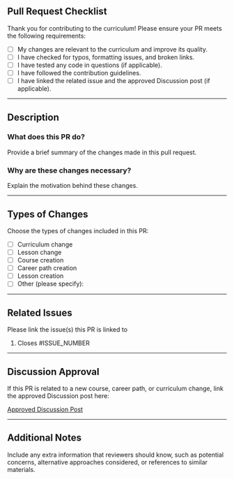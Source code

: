 ## Pull Request Checklist

Thank you for contributing to the curriculum! Please ensure your PR meets the following requirements:

- [ ] My changes are relevant to the curriculum and improve its quality.
- [ ] I have checked for typos, formatting issues, and broken links.
- [ ] I have tested any code in questions (if applicable).
- [ ] I have followed the contribution guidelines.
- [ ] I have linked the related issue and the approved Discussion post (if applicable).

---

## Description

### What does this PR do?
Provide a brief summary of the changes made in this pull request.

### Why are these changes necessary?
Explain the motivation behind these changes.

---

## Types of Changes
Choose the types of changes included in this PR:
- [ ] Curriculum change
- [ ] Lesson change
- [ ] Course creation
- [ ] Career path creation
- [ ] Lesson creation
- [ ] Other (please specify):

---

## Related Issues

Please link the issue(s) this PR is linked to
1. Closes #ISSUE_NUMBER

---

## Discussion Approval

If this PR is related to a new course, career path, or curriculum change, link the approved Discussion post here:

[Approved Discussion Post](LINK_HERE)

---

## Additional Notes
Include any extra information that reviewers should know, such as potential concerns, alternative approaches considered, or references to similar materials.
